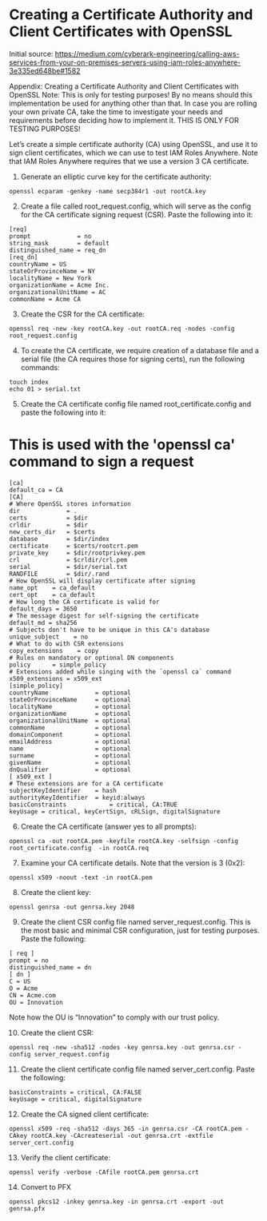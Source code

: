 # Creating a Certificate Authority and Client Certificates with OpenSSL

Initial source: https://medium.com/cyberark-engineering/calling-aws-services-from-your-on-premises-servers-using-iam-roles-anywhere-3e335ed648be#1582

Appendix: Creating a Certificate Authority and Client Certificates with OpenSSL
Note: This is only for testing purposes! By no means should this implementation be used for anything other than that. In case you are rolling your own private CA, take the time to investigate your needs and requirements before deciding how to implement it. THIS IS ONLY FOR TESTING PURPOSES!

Let’s create a simple certificate authority (CA) using OpenSSL, and use it to sign client certificates, which we can use to test IAM Roles Anywhere. Note that IAM Roles Anywhere requires that we use a version 3 CA certificate.

1. Generate an elliptic curve key for the certificate authority:

```
openssl ecparam -genkey -name secp384r1 -out rootCA.key
```

2. Create a file called root_request.config, which will serve as the config for the CA certificate signing request (CSR). Paste the following into it:

```
[req]
prompt             = no
string_mask        = default
distinguished_name = req_dn
[req_dn]
countryName = US
stateOrProvinceName = NY
localityName = New York
organizationName = Acme Inc.
organizationalUnitName = AC
commonName = Acme CA
```

3. Create the CSR for the CA certificate:

```
openssl req -new -key rootCA.key -out rootCA.req -nodes -config root_request.config
```

4. To create the CA certificate, we require creation of a database file and a serial file (the CA requires those for signing certs), run the following commands:

```
touch index
echo 01 > serial.txt
```

5. Create the CA certificate config file named root_certificate.config and paste the following into it:

# This is used with the 'openssl ca' command to sign a request

```
[ca]
default_ca = CA
[CA]
# Where OpenSSL stores information
dir             = .
certs           = $dir
crldir          = $dir
new_certs_dir   = $certs
database        = $dir/index
certificate     = $certs/rootcrt.pem
private_key     = $dir/rootprivkey.pem
crl             = $crldir/crl.pem   
serial          = $dir/serial.txt
RANDFILE        = $dir/.rand
# How OpenSSL will display certificate after signing
name_opt    = ca_default
cert_opt    = ca_default
# How long the CA certificate is valid for
default_days = 3650
# The message digest for self-signing the certificate
default_md = sha256
# Subjects don't have to be unique in this CA's database
unique_subject    = no
# What to do with CSR extensions
copy_extensions    = copy
# Rules on mandatory or optional DN components
policy      = simple_policy
# Extensions added while singing with the `openssl ca` command
x509_extensions = x509_ext
[simple_policy]
countryName             = optional
stateOrProvinceName     = optional
localityName            = optional
organizationName        = optional
organizationalUnitName  = optional
commonName              = optional
domainComponent         = optional
emailAddress            = optional
name                    = optional
surname                 = optional
givenName               = optional
dnQualifier             = optional
[ x509_ext ]
# These extensions are for a CA certificate
subjectKeyIdentifier    = hash
authorityKeyIdentifier  = keyid:always
basicConstraints            = critical, CA:TRUE
keyUsage = critical, keyCertSign, cRLSign, digitalSignature
```

6. Create the CA certificate (answer yes to all prompts):

```
openssl ca -out rootCA.pem -keyfile rootCA.key -selfsign -config root_certificate.config  -in rootCA.req
```

7. Examine your CA certificate details. Note that the version is 3 (0x2):

```
openssl x509 -noout -text -in rootCA.pem
```

8. Create the client key:

```
openssl genrsa -out genrsa.key 2048
```

9. Create the client CSR config file named server_request.config. This is the most basic and minimal CSR configuration, just for testing purposes. Paste the following:

```
[ req ]
prompt = no
distinguished_name = dn
[ dn ]
C = US
O = Acme
CN = Acme.com
OU = Innovation
```

Note how the OU is “Innovation” to comply with our trust policy.

10. Create the client CSR:

```
openssl req -new -sha512 -nodes -key genrsa.key -out genrsa.csr -config server_request.config
```

11. Create the client certificate config file named server_cert.config. Paste the following:

```
basicConstraints = critical, CA:FALSE
keyUsage = critical, digitalSignature
```

12. Create the CA signed client certificate:

```
openssl x509 -req -sha512 -days 365 -in genrsa.csr -CA rootCA.pem -CAkey rootCA.key -CAcreateserial -out genrsa.crt -extfile server_cert.config
```

13. Verify the client certificate:

```
openssl verify -verbose -CAfile rootCA.pem genrsa.crt
```

14. Convert to PFX

```
openssl pkcs12 -inkey genrsa.key -in genrsa.crt -export -out genrsa.pfx
```